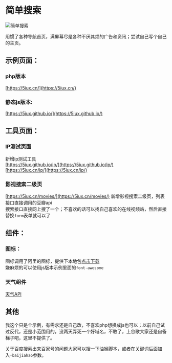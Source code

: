 # 简单搜索
![简单搜索](https://raw.githubusercontent.com/5iux/sou/master/img.gif)

用惯了各种导航首页，满屏幕尽是各种不厌其烦的广告和资讯；尝试自己写个自己的主页。 

## 示例页面：    
 
### php版本  
[https://5iux.cn/](https://5iux.cn/)  
### 静态js版本:  
[https://5iux.github.io/](https://5iux.github.io/)  
  
  
## 工具页面：  

### IP测试页面  
新增ip测试工具  
[https://5iux.github.io/ip/](https://5iux.github.io/ip/)   
[https://5iux.cn/ip/](https://5iux.cn/ip/)   
### 影视搜索二级页  
[https://5iux.cn/movies/](https://5iux.cn/movies/) 
新增影视搜索二级页，列表接口直接调用的豆瓣api  
搜索接口直接网上搜了一个；不喜欢的话可以找自己喜欢的在线视频站，然后直接替换`form`表单就可以了  

## 组件：  

### 图标：
图标调用了阿里的图标，提供下本地包[点击下载](https://raw.githubusercontent.com/5iux/sou/master/icon.zip/)  
嫌麻烦的可以使用js版本示例里面的`font-awesome`  
### 天气组件  
[天气API](https://www.tianqiapi.com/?action=v1)    

## 其他
我这个只是个示例，有需求还是自己改，不喜欢php想换成js也可以；以前自己试过反代，还是小范围用的，没两天弄死一个好域名，不敢了，上谷歌大家还是自备梯子吧，这里不提供了。  

关于百度搜索出来百家号的问题大家可以搜一下油猴脚本，或者在关键词后面加入`-baijiahao`参数。

